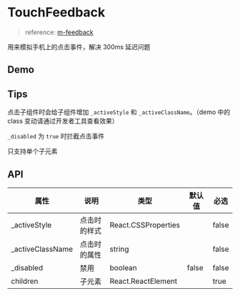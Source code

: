 # TouchFeedback

> reference: [m-feedback](https://github.com/react-component/m-feedback)

用来模拟手机上的点击事件，解决 300ms 延迟问题

## Demo

## Tips

点击子组件时会给子组件增加 `_activeStyle` 和 `_activeClassName`。（demo 中的 class 变动请通过开发者工具查看效果）

`_disabled` 为 `true` 时拦截点击事件

只支持单个子元素

## API

| 属性              | 说明         | 类型                | 默认值 | 必选  |
| ----------------- | ------------ | ------------------- | ------ | ----- |
| \_activeStyle     | 点击时的样式 | React.CSSProperties |        | false |
| \_activeClassName | 点击时的属性 | string              |        | false |
| \_disabled        | 禁用         | boolean             | false  | false |
| children          | 子元素       | React.ReactElement  |        | true  |
